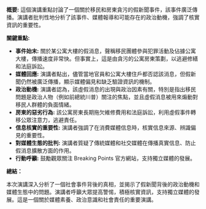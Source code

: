 **概要:** 這個演講重點討論了一個關於移民和房東貪污的假新聞事件，該事件廣泛傳播。演講者批判性地分析了該事件、媒體報導和可能存在的政治動機，強調了核實資訊的重要性。

**關鍵重點:**

*   **事件始末:** 關於某公寓大樓的假消息，聲稱移民團體參與犯罪活動及佔據公寓大樓，傳播速度非常快。但事實上，這是由貪污的公寓房東策劃，以逃避修繕和法庭訴訟。
*   **媒體回應:** 演講者點出，儘管當地官員和公寓大樓住戶都否認該消息，但假新聞仍然被廣泛傳播，顯示媒體偏見和缺乏驗證資訊的機制。
*   **政治動機:** 演講者認為，該虛假消息的出現與政治因素有關，特別是指出移民問題是政治人物（例如前總統川普）關注的焦點，並且虛假消息被用來煽動對移民人群體的負面情緒。
*   **房東的惡劣行為:** 該公寓房東長期拖欠維修費用和法庭訴訟，利用虛假事件轉移公眾注意力，逃避責任。
*   **信息核實的重要性:** 演講者強調了在消費媒體信息時，核實信息來源、辨識偏見的重要性。
*   **對媒體生態的批判:** 演講者質疑了傳統媒體和社交媒體在傳播真實信息、防止假消息擴散方面的作用。
*   **行動呼籲:** 鼓勵觀眾關注 Breaking Points 官方網站，支持獨立媒體的發展。

**總結：**

本次演講深入分析了一個社會事件背後的真相，並揭示了假新聞背後的政治動機和媒體生態中的問題。演講者呼籲大眾提高警惕，積極核實資訊，支持獨立媒體的發展。這是一個關於媒體素養、政治意識和社會責任的重要演講。